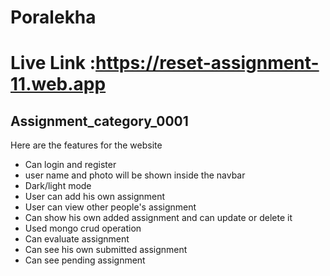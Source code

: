 # Poralekha

# Live Link :https://reset-assignment-11.web.app

## Assignment_category_0001

Here are the features for the website

- Can login and register
- user name and photo will be shown inside the navbar
- Dark/light mode
- User can add his own assignment
- User can view other people's assignment
- Can show his own added assignment and can update or delete it
- Used mongo crud operation
- Can evaluate assignment
- Can see his own submitted assignment
- Can see pending assignment
